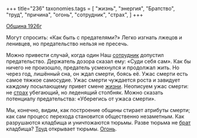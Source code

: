 +++
title="236"
taxonomies.tags = [
 "жизнь",
 "энергия",
 "Братство",
 "труд",
 "причина",
 "огонь",
 "сотрудник",
 "страх",
]
+++

[Община 1926г](/agni/1926)

Могут спросить: «Как быть с предателями?» Легко изгнать лжецов и ленивцев, но предательство нельзя не пресечь.   

Можно привести случай, когда один Наш [сотрудник](/tags/сотрудник) допустил предательство. Держатель дозора сказал ему: «Суди себя сам». Как бы ничего не произошло, предатель усмехнулся и продолжал жить. Но через год, лишённый сна, он ждал смерти, боясь её. Ужас смерти есть самое тяжкое самосудие. Ужас смерти чуждается роста и завидует каждому посылающему привет смене [жизни](/tags/жизнь). Неописуем ужас смерти: не [страх](/tags/страх) убегающий, но леденящий столбняк. Можно сказать потенциалу предательства: «Уберегись от ужаса смерти».   

Мы, конечно, видим, как построение общины стирает атрибуты смерти; как сам процесс перехода становится общественно незаметным. Как разрушаются кладбища и уничтожаются тюрьмы. Разве тюрьма не [брат](/tags/Братство) кладбища? [Труд](/tags/труд) открывает тюрьмы. [Огонь](/tags/энергия).   

